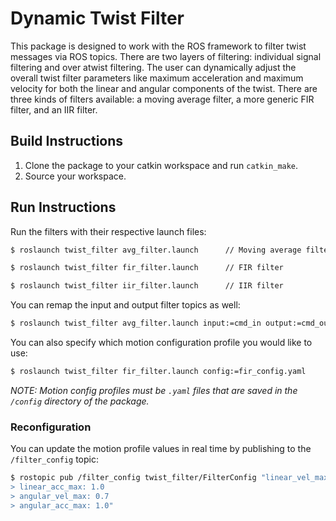 # Dynamic Twist Filter

This package is designed to work with the ROS framework to filter twist messages via ROS topics. There are two layers of filtering: individual signal filtering and over atwist filtering. The user can dynamically adjust the overall twist filter parameters like maximum acceleration and maximum velocity for both the linear and angular components of the twist. There are three kinds of filters available: a moving average filter, a more generic FIR filter, and an IIR filter.

## Build Instructions

1. Clone the package to your catkin workspace and run `catkin_make`.
2. Source your workspace.

## Run Instructions

Run the filters with their respective launch files:

``` bash
$ roslaunch twist_filter avg_filter.launch      // Moving average filter

$ roslaunch twist_filter fir_filter.launch      // FIR filter

$ roslaunch twist_filter iir_filter.launch      // IIR filter
```

You can remap the input and output filter topics as well:

``` bash
$ roslaunch twist_filter avg_filter.launch input:=cmd_in output:=cmd_out
```

You can also specify which motion configuration profile you would like to use:

``` bash
$ roslaunch twist_filter fir_filter.launch config:=fir_config.yaml
```

*NOTE: Motion config profiles must be `.yaml` files that are saved in the `/config` directory of the package.*

### Reconfiguration

You can update the motion profile values in real time by publishing to the `/filter_config` topic:

``` bash
$ rostopic pub /filter_config twist_filter/FilterConfig "linear_vel_max: 0.7
> linear_acc_max: 1.0
> angular_vel_max: 0.7
> angular_acc_max: 1.0"
```